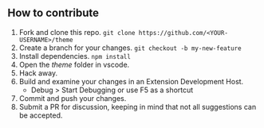 ## How to contribute

1. Fork and clone this repo. `git clone https://github.com/<YOUR-USERNAME>/theme`
2. Create a branch for your changes. `git checkout -b my-new-feature`
3. Install dependencies. `npm install`
4. Open the *theme* folder in vscode.
5. Hack away.
6. Build and examine your changes in an Extension Development Host.
    * Debug > Start Debugging or use F5 as a shortcut
7. Commit and push your changes.
8. Submit a PR for discussion, keeping in mind that not all suggestions can be accepted.
